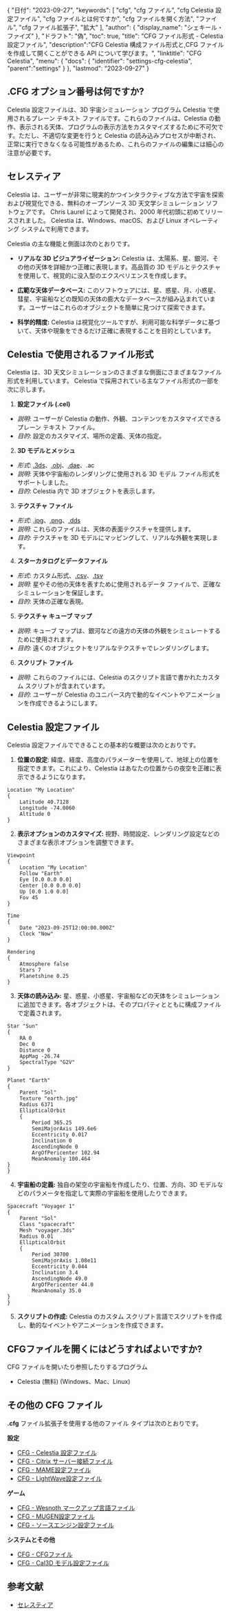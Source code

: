 {
"日付": "2023-09-27",
  "keywords": [
"cfg",
"cfg ファイル",
"cfg Celestia 設定ファイル",
"cfg ファイルとは何ですか",
"cfg ファイルを開く方法",
"ファイル",
"cfg ファイル拡張子",
"拡大"
],
  "author": {
"display_name": "シェキール・ファイズ"
},
"ドラフト": "偽",
"toc": true,
"title": "CFG ファイル形式 - Celestia 設定ファイル",
  "description":"CFG Celestia 構成ファイル形式と,CFG ファイルを作成して開くことができる API について学びます。",
"linktitle": "CFG Celestia",
  "menu": {
    "docs": {
      "identifier": "settings-cfg-celestia",
"parent":"settings"
}
},
"lastmod": "2023-09-27"
}

## .CFG オプション番号は何ですか?

Celestia 設定ファイルは、3D 宇宙シミュレーション プログラム Celestia で使用されるプレーン テキスト ファイルです。これらのファイルは、Celestia の動作、表示される天体、プログラムの表示方法をカスタマイズするために不可欠です。ただし、不適切な変更を行うと Celestia の読み込みプロセスが中断され、正常に実行できなくなる可能性があるため、これらのファイルの編集には細心の注意が必要です。

## セレスティア

Celestia は、ユーザーが非常に現実的かつインタラクティブな方法で宇宙を探索および視覚化できる、無料のオープンソース 3D 天文学シミュレーション ソフトウェアです。 Chris Laurel によって開発され、2000 年代初頭に初めてリリースされました。 Celestia は、Windows、macOS、および Linux オペレーティング システムで利用できます。

Celestia の主な機能と側面は次のとおりです。

- **リアルな 3D ビジュアライゼーション:** Celestia は、太陽系、星、銀河、その他の天体を詳細かつ正確に表現します。高品質の 3D モデルとテクスチャを使用して、視覚的に没入型のエクスペリエンスを作成します。

- **広範な天体データベース:** このソフトウェアには、星、惑星、月、小惑星、彗星、宇宙船などの既知の天体の膨大なデータベースが組み込まれています。ユーザーはこれらのオブジェクトを簡単に見つけて探索できます。

- **科学的精度:** Celestia は視覚化ツールですが、利用可能な科学データに基づいて、天体や現象をできるだけ正確に表現することを目的としています。

## Celestia で使用されるファイル形式

Celestia は、3D 天文シミュレーションのさまざまな側面にさまざまなファイル形式を利用しています。 Celestia で採用されている主なファイル形式の一部を次に示します。

1. **設定ファイル (.cel)**
- *説明*: ユーザーが Celestia の動作、外観、コンテンツをカスタマイズできるプレーン テキスト ファイル。
- *目的*: 設定のカスタマイズ、場所の定義、天体の指定。

2. **3D モデルとメッシュ**
- *形式*: [.3ds](/ja/3d/3ds/)、[.obj](/ja/3d/obj/)、[.dae](/ja/3d/dae/)、.ac
- *説明*: 天体や宇宙船のレンダリングに使用される 3D モデル ファイル形式をサポートしました。
- *目的*: Celestia 内で 3D オブジェクトを表示します。

3. **テクスチャ ファイル**
- *形式*: [.jpg](/ja/image/jpeg/)、[.png](/ja/image/png/)、[.dds](/ja/image/dds/)
- *説明*: これらのファイルは、天体の表面テクスチャを提供します。
- *目的*: テクスチャを 3D モデルにマッピングして、リアルな外観を実現します。

4. **スターカタログとデータファイル**
- *形式*: カスタム形式、[.csv](/ja/spreadsheet/csv/)、[.tsv](/ja/spreadsheet/tsv/)
- *説明*: 星やその他の天体を表すために使用されるデータ ファイルで、正確なシミュレーションを保証します。
- *目的*: 天体の正確な表現。

5. **テクスチャ キューブ マップ**
- *説明*: キューブ マップは、銀河などの遠方の天体の外観をシミュレートするために使用されます。
- *目的*: 遠くのオブジェクトをリアルなテクスチャでレンダリングします。

6. **スクリプト ファイル**
- *説明*: これらのファイルには、Celestia のスクリプト言語で書かれたカスタム スクリプトが含まれています。
- *目的*: ユーザーが Celestia のユニバース内で動的なイベントやアニメーションを作成できるようにします。

## Celestia 設定ファイル

Celestia 設定ファイルでできることの基本的な概要は次のとおりです。

1. **位置の設定**: 緯度、経度、高度のパラメーターを使用して、地球上の位置を指定できます。これにより、Celestia はあなたの位置からの夜空を正確に表示できるようになります。

```
Location "My Location"
{
    Latitude 40.7128
    Longitude -74.0060
    Altitude 0
}
```

2. **表示オプションのカスタマイズ:** 視野、時間設定、レンダリング設定などのさまざまな表示オプションを調整できます。

```
Viewpoint
{
    Location "My Location"
    Follow "Earth"
    Eye [0.0 0.0 0.0]
    Center [0.0 0.0 0.0]
    Up [0.0 1.0 0.0]
    Fov 45
}

Time
{
    Date "2023-09-25T12:00:00.000Z"
    Clock "Now"
}

Rendering
{
    Atmosphere false
    Stars 7
    Planetshine 0.25
}

```

3. **天体の読み込み:** 星、惑星、小惑星、宇宙船などの天体をシミュレーションに追加できます。各オブジェクトは、そのプロパティとともに構成ファイルで定義されます。

```
Star "Sun"
{
    RA 0
    Dec 0
    Distance 0
    AppMag -26.74
    SpectralType "G2V"
}

Planet "Earth"
{
    Parent "Sol"
    Texture "earth.jpg"
    Radius 6371
    EllipticalOrbit
    {
        Period 365.25
        SemiMajorAxis 149.6e6
        Eccentricity 0.017
        Inclination 0
        AscendingNode 0
        ArgOfPericenter 102.94
        MeanAnomaly 100.464
}
}
```

4. **宇宙船の定義:** 独自の架空の宇宙船を作成したり、位置、方向、3D モデルなどのパラメータを指定して実際の宇宙船を使用したりできます。

```
Spacecraft "Voyager 1"
{
    Parent "Sol"
    Class "spacecraft"
    Mesh "voyager.3ds"
    Radius 0.01
    EllipticalOrbit
    {
        Period 30700
        SemiMajorAxis 1.08e11
        Eccentricity 0.044
        Inclination 3.4
        AscendingNode 49.0
        ArgOfPericenter 44.0
        MeanAnomaly 35.0
}
}
```

5. **スクリプトの作成:** Celestia のカスタム スクリプト言語でスクリプトを作成し、動的なイベントやアニメーションを作成できます。

## CFGファイルを開くにはどうすればよいですか?

CFG ファイルを開いたり参照したりするプログラム

- Celestia (無料) (Windows、Mac、Linux)

## その他の CFG ファイル

**.cfg** ファイル拡張子を使用する他のファイル タイプは次のとおりです。

**設定**
- [CFG - Celestia 設定ファイル](/ja/settings/cfg-celestia/)
- [CFG - Citrix サーバー接続ファイル](/ja/settings/cfg-citrix/)
- [CFG - MAME設定ファイル](/ja/settings/cfg-mame/)
- [CFG - LightWave設定ファイル](/ja/settings/cfg-lightwave/)

**ゲーム**
- [CFG - Wesnoth マークアップ言語ファイル](/ja/game/cfg-wesnoth/)
- [CFG - MUGEN設定ファイル](/ja/game/cfg-mugen/)
- [CFG - ソースエンジン設定ファイル](/ja/game/cfg-sourceengine/)

**システムとその他**
- [CFG - CFGファイル](/ja/system/cfg/)
- [CFG - Cal3D モデル設定ファイル](/ja/misc/cfg-cal3d/)

## 参考文献
* [セレスティア](https://en.wikipedia.org/wiki/Celestia)

